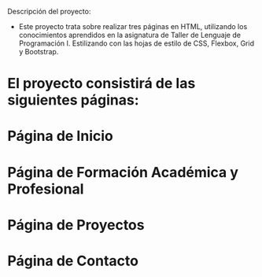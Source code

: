 Descripción del proyecto:

* Este proyecto trata sobre realizar tres páginas en HTML, utilizando los conocimientos aprendidos en la asignatura de Taller de Lenguaje de Programación I. Estilizando con las hojas de estilo de CSS, Flexbox, Grid y Bootstrap. 

# El proyecto consistirá de las siguientes páginas:

# Página de Inicio
# Página de Formación Académica y Profesional
# Página de Proyectos
# Página de Contacto

